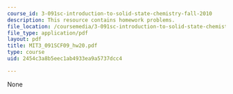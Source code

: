 ```yaml
---
course_id: 3-091sc-introduction-to-solid-state-chemistry-fall-2010
description: This resource contains homework problems.
file_location: /coursemedia/3-091sc-introduction-to-solid-state-chemistry-fall-2010/2454c3a8b5eec1ab4933ea9a5737dcc4_MIT3_091SCF09_hw20.pdf
file_type: application/pdf
layout: pdf
title: MIT3_091SCF09_hw20.pdf
type: course
uid: 2454c3a8b5eec1ab4933ea9a5737dcc4

---
```

None